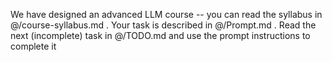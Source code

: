 We have designed an advanced LLM course -- you can read the syllabus in @/course-syllabus.md . Your task is described in @/Prompt.md . Read the next (incomplete) task in @/TODO.md  and use the prompt instructions to complete it